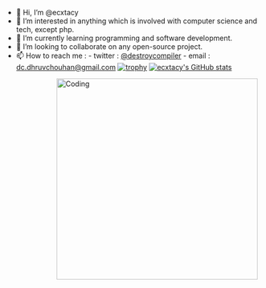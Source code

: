 - 👋 Hi, I’m @ecxtacy
- 👀 I’m interested in anything which is involved with computer science and tech, except php.
- 🌱 I’m currently learning programming and software development.
- 💞️ I’m looking to collaborate on any open-source project.
- 📫 How to reach me : 
      - twitter : [@destroycompiler](https://twitter.com/destroycompiler)
      - email : dc.dhruvchouhan@gmail.com
[![trophy](https://github-profile-trophy.vercel.app/?username=ecxtacy)](https://github.com/ryo-ma/github-profile-trophy)
[![ecxtacy's GitHub stats](https://github-readme-stats.vercel.app/api?username=ecxtacy)](https://github.com/anuraghazra/github-readme-stats)

<img align="right" alt="Coding" width="400" src="https://media.tenor.com/ViTJnMMosLQAAAAC/anime-typing.gif">
<!---
destroycompiler/destroycompiler is a ✨ special ✨ repository because its `README.md` (this file) appears on your GitHub profile.
You can click the Preview link to take a look at your changes.
--->
